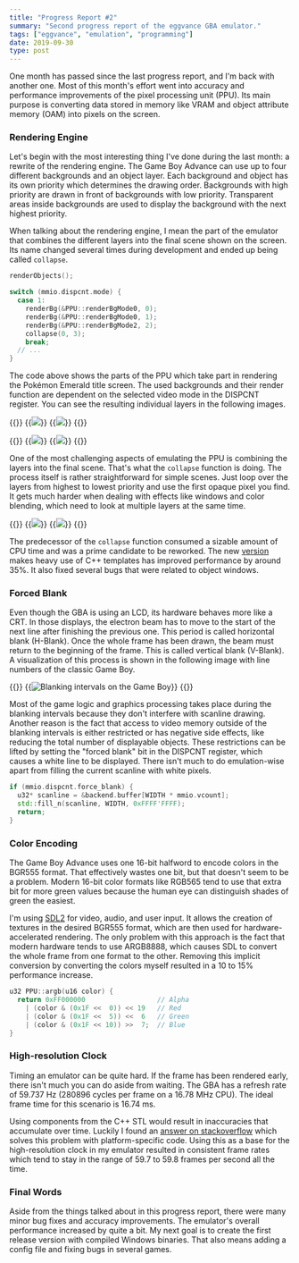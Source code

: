 ```yaml
---
title: "Progress Report #2"
summary: "Second progress report of the eggvance GBA emulator."
tags: ["eggvance", "emulation", "programming"]
date: 2019-09-30
type: post
---
```

One month has passed since the last progress report, and I'm back with another one. Most of this month's effort went into accuracy and performance improvements of the pixel processing unit (PPU). Its main purpose is converting data stored in memory like VRAM and object attribute memory (OAM) into pixels on the screen.

### Rendering Engine
Let's begin with the most interesting thing I've done during the last month: a rewrite of the rendering engine. The Game Boy Advance can use up to four different backgrounds and an object layer. Each background and object has its own priority which determines the drawing order. Backgrounds with high priority are drawn in front of backgrounds with low priority. Transparent areas inside backgrounds are used to display the background with the next highest priority.

When talking about the rendering engine, I mean the part of the emulator that combines the different layers into the final scene shown on the screen. Its name changed several times during development and ended up being called `collapse`.

```cpp
renderObjects();

switch (mmio.dispcnt.mode) {
  case 1:
    renderBg(&PPU::renderBgMode0, 0);
    renderBg(&PPU::renderBgMode0, 1);
    renderBg(&PPU::renderBgMode2, 2);
    collapse(0, 3);
    break;
  // ...
}
```

The code above shows the parts of the PPU which take part in rendering the Pokémon Emerald title screen. The used backgrounds and their render function are dependent on the selected video mode in the DISPCNT register. You can see the resulting individual layers in the following images.

{{<flex>}}
  {{<image src="eggvance/emerald-layer-bg0.png" caption="Background layer 0">}}
  {{<image src="eggvance/emerald-layer-bg1.png" caption="Background layer 1">}}
{{</flex>}}

{{<flex>}}
  {{<image src="eggvance/emerald-layer-bg2.png" caption="Background layer 2">}}
  {{<image src="eggvance/emerald-layer-obj.png" caption="Object layer">}}
{{</flex>}}

One of the most challenging aspects of emulating the PPU is combining the layers into the final scene. That's what the `collapse` function is doing. The process itself is rather straightforward for simple scenes. Just loop over the layers from highest to lowest priority and use the first opaque pixel you find. It gets much harder when dealing with effects like windows and color blending, which need to look at multiple layers at the same time.

{{<flex>}}
  {{<image src="eggvance/emerald-layer-blend.png" caption="Blending backgrounds 0 and 1">}}
  {{<image src="eggvance/emerald-title-screen.png" caption="Final scene">}}
{{</flex>}}

The predecessor of the `collapse` function consumed a sizable amount of CPU time and was a prime candidate to be reworked. The new [version](https://github.com/jsmolka/eggvance/blob/d89f078a1ecf74c98837cc26b8f9ee2c6a1980f5/eggvance/src/ppu/collapse.inl) makes heavy use of C++ templates has improved performance by around 35%. It also fixed several bugs that were related to object windows.

### Forced Blank
Even though the GBA is using an LCD, its hardware behaves more like a CRT. In those displays, the electron beam has to move to the start of the next line after finishing the previous one. This period is called horizontal blank (H-Blank). Once the whole frame has been drawn, the beam must return to the beginning of the frame. This is called vertical blank (V-Blank). A visualization of this process is shown in the following image with line numbers of the classic Game Boy.

{{<flex>}}
  {{<image src="eggvance/blanking-intervals.png" caption="Blanking intervals on the classic Game Boy ([source](http://imrannazar.com/GameBoy-Emulation-in-JavaScript:-GPU-Timings))" alt="Blanking intervals on the Game Boy" class="sm:w-1/2">}}
{{</flex>}}

Most of the game logic and graphics processing takes place during the blanking intervals because they don't interfere with scanline drawing. Another reason is the fact that access to video memory outside of the blanking intervals is either restricted or has negative side effects, like reducing the total number of displayable objects. These restrictions can be lifted by setting the "forced blank" bit in the DISPCNT register, which causes a white line to be displayed. There isn't much to do emulation-wise apart from filling the current scanline with white pixels.

```cpp
if (mmio.dispcnt.force_blank) {
  u32* scanline = &backend.buffer[WIDTH * mmio.vcount];
  std::fill_n(scanline, WIDTH, 0xFFFF'FFFF);
  return;
}
```

### Color Encoding
The Game Boy Advance uses one 16-bit halfword to encode colors in the BGR555 format. That effectively wastes one bit, but that doesn't seem to be a problem. Modern 16-bit color formats like RGB565 tend to use that extra bit for more green values because the human eye can distinguish shades of green the easiest.

I'm using [SDL2](https://www.libsdl.org/) for video, audio, and user input. It allows the creation of textures in the desired BGR555 format, which are then used for hardware-accelerated rendering. The only problem with this approach is the fact that modern hardware tends to use ARGB8888, which causes SDL to convert the whole frame from one format to the other. Removing this implicit conversion by converting the colors myself resulted in a 10 to 15% performance increase.

```cpp
u32 PPU::argb(u16 color) {
  return 0xFF000000                  // Alpha
    | (color & (0x1F <<  0)) << 19   // Red
    | (color & (0x1F <<  5)) <<  6   // Green
    | (color & (0x1F << 10)) >>  7;  // Blue
}
```

### High-resolution Clock
Timing an emulator can be quite hard. If the frame has been rendered early, there isn't much you can do aside from waiting. The GBA has a refresh rate of 59.737 Hz (280896 cycles per frame on a 16.78 MHz CPU). The ideal frame time for this scenario is 16.74 ms.

Using components from the C++ STL would result in inaccuracies that accumulate over time. Luckily I found an [answer on stackoverflow](https://stackoverflow.com/a/41862592) which solves this problem with platform-specific code. Using this as a base for the high-resolution clock in my emulator resulted in consistent frame rates which tend to stay in the range of 59.7 to 59.8 frames per second all the time.

### Final Words
Aside from the things talked about in this progress report, there were many minor bug fixes and accuracy improvements. The emulator's overall performance increased by quite a bit. My next goal is to create the first release version with compiled Windows binaries. That also means adding a config file and fixing bugs in several games.
